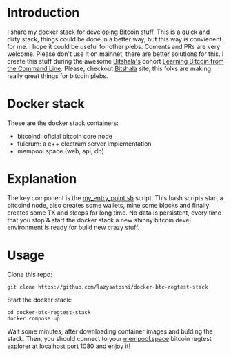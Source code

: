 # Introduction
I share my docker stack for developing Bitcoin stuff. This is a quick and dirty stack, things could be done in a better way, but this way is convienent for me. I hope it could be useful for other plebs. Coments and PRs are very welcome. Please don't use it on mainnet, there are better solutions for this. I create this stuff during the awesome [Bitshala's](https://www.bitshala.org/) cohort  [Learning Bitcoin from the Command Line](https://github.com/BlockchainCommons/Learning-Bitcoin-from-the-Command-Line). Please, checkout [Bitshala](https://www.bitshala.org/) site, this folks are making really great things for bitcoin plebs.


# Docker stack

These are the docker stack containers:
* bitcoind: oficial bitcoin core node
* fulcrum: a c++ electrum server implementation
* mempool.space (web, api, db)

# Explanation

The key component is the [my_entry_point.sh](my_entry_point.sh) script. This bash scripts start a bitcoind node, also creates some wallets, mine some blocks and finally creates some TX and sleeps for long time. No data is persistent, every time that you stop & start the docker stack a new shinny bitcoin devel environment is ready for build new crazy stuff.

# Usage

Clone this repo:
```
git clone https://github.com/lazysatoshi/docker-btc-regtest-stack
```

Start the docker stack:

```
cd docker-btc-regtest-stack
docker compose up
```

Wait some minutes, after downloading container images and bulding the stack. Then, you should connect to your [mempool.space](https://localhost:1080) bitcoin regtest explorer at localhost port 1080 and enjoy it!
